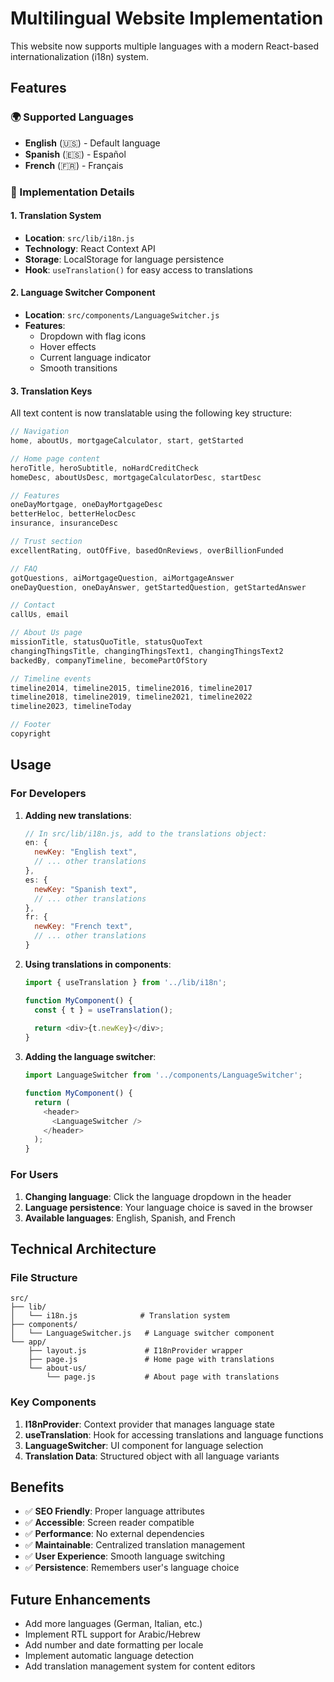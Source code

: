 # Multilingual Website Implementation

This website now supports multiple languages with a modern React-based internationalization (i18n) system.

## Features

### 🌍 Supported Languages
- **English** (🇺🇸) - Default language
- **Spanish** (🇪🇸) - Español
- **French** (🇫🇷) - Français

### 🔧 Implementation Details

#### 1. Translation System
- **Location**: `src/lib/i18n.js`
- **Technology**: React Context API
- **Storage**: LocalStorage for language persistence
- **Hook**: `useTranslation()` for easy access to translations

#### 2. Language Switcher Component
- **Location**: `src/components/LanguageSwitcher.js`
- **Features**: 
  - Dropdown with flag icons
  - Hover effects
  - Current language indicator
  - Smooth transitions

#### 3. Translation Keys
All text content is now translatable using the following key structure:

```javascript
// Navigation
home, aboutUs, mortgageCalculator, start, getStarted

// Home page content
heroTitle, heroSubtitle, noHardCreditCheck
homeDesc, aboutUsDesc, mortgageCalculatorDesc, startDesc

// Features
oneDayMortgage, oneDayMortgageDesc
betterHeloc, betterHelocDesc
insurance, insuranceDesc

// Trust section
excellentRating, outOfFive, basedOnReviews, overBillionFunded

// FAQ
gotQuestions, aiMortgageQuestion, aiMortgageAnswer
oneDayQuestion, oneDayAnswer, getStartedQuestion, getStartedAnswer

// Contact
callUs, email

// About Us page
missionTitle, statusQuoTitle, statusQuoText
changingThingsTitle, changingThingsText1, changingThingsText2
backedBy, companyTimeline, becomePartOfStory

// Timeline events
timeline2014, timeline2015, timeline2016, timeline2017
timeline2018, timeline2019, timeline2021, timeline2022
timeline2023, timelineToday

// Footer
copyright
```

## Usage

### For Developers

1. **Adding new translations**:
   ```javascript
   // In src/lib/i18n.js, add to the translations object:
   en: {
     newKey: "English text",
     // ... other translations
   },
   es: {
     newKey: "Spanish text",
     // ... other translations
   },
   fr: {
     newKey: "French text",
     // ... other translations
   }
   ```

2. **Using translations in components**:
   ```javascript
   import { useTranslation } from '../lib/i18n';
   
   function MyComponent() {
     const { t } = useTranslation();
     
     return <div>{t.newKey}</div>;
   }
   ```

3. **Adding the language switcher**:
   ```javascript
   import LanguageSwitcher from '../components/LanguageSwitcher';
   
   function MyComponent() {
     return (
       <header>
         <LanguageSwitcher />
       </header>
     );
   }
   ```

### For Users

1. **Changing language**: Click the language dropdown in the header
2. **Language persistence**: Your language choice is saved in the browser
3. **Available languages**: English, Spanish, and French

## Technical Architecture

### File Structure
```
src/
├── lib/
│   └── i18n.js              # Translation system
├── components/
│   └── LanguageSwitcher.js   # Language switcher component
└── app/
    ├── layout.js             # I18nProvider wrapper
    ├── page.js               # Home page with translations
    └── about-us/
        └── page.js           # About page with translations
```

### Key Components

1. **I18nProvider**: Context provider that manages language state
2. **useTranslation**: Hook for accessing translations and language functions
3. **LanguageSwitcher**: UI component for language selection
4. **Translation Data**: Structured object with all language variants

## Benefits

- ✅ **SEO Friendly**: Proper language attributes
- ✅ **Accessible**: Screen reader compatible
- ✅ **Performance**: No external dependencies
- ✅ **Maintainable**: Centralized translation management
- ✅ **User Experience**: Smooth language switching
- ✅ **Persistence**: Remembers user's language choice

## Future Enhancements

- Add more languages (German, Italian, etc.)
- Implement RTL support for Arabic/Hebrew
- Add number and date formatting per locale
- Implement automatic language detection
- Add translation management system for content editors 